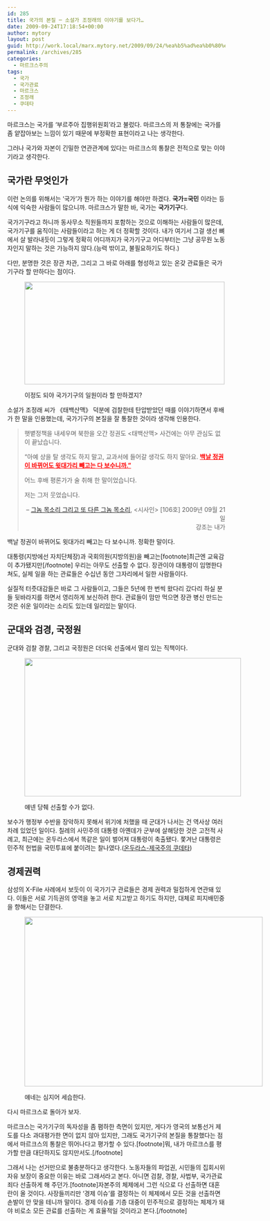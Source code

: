 ```yaml
---
id: 285
title: 국가의 본질 ─ 소설가 조정래의 이야기를 보다가…
date: 2009-09-24T17:18:54+00:00
author: mytory
layout: post
guid: http://work.local/marx.mytory.net/2009/09/24/%ea%b5%ad%ea%b0%80%ec%9d%98-%eb%b3%b8%ec%a7%88-%e2%94%80-%ec%86%8c%ec%84%a4%ea%b0%80-%ec%a1%b0%ec%a0%95%eb%9e%98%ec%9d%98-%ec%9d%b4%ec%95%bc%ea%b8%b0%eb%a5%bc-%eb%b3%b4%eb%8b%a4%ea%b0%80/
permalink: /archives/285
categories:
  - 마르크스주의
tags:
  - 국가
  - 국가관료
  - 마르크스
  - 조정래
  - 쿠데타
---
```

마르크스는 국가를 ‘부르주아 집행위원회’라고 불렀다. 마르크스의 저 통찰에는 국가를 좀 얕잡아보는 느낌이 있기 때문에 부정확한 표현이라고 나는 생각한다.

그러나 국가와 자본이 긴밀한 연관관계에 있다는 마르크스의 통찰은 전적으로 맞는 이야기라고 생각한다.

## 국가란 무엇인가

이런 논의를 위해서는 &#8216;국가&#8217;가 뭔가 하는 이야기를 해야만 하겠다. **국가=국민** 이라는 등식에 익숙한 사람들이 많으니까. 마르크스가 말한 바, 국가는 **국가기구**다.

국가기구라고 하니까 동사무소 직원들까지 포함하는 것으로 이해하는 사람들이 많은데, 국가기구를 움직이는 사람들이라고 하는 게 더 정확할 것이다. 내가 여기서 그걸 생선 뼈에서 살 발라내듯이 그렇게 정확히 어디까지가 국가기구고 어디부터는 그냥 공무원 노동자인지 말하는 것은 가능하지 않다.(능력 밖이고, 불필요하기도 하다.)

다만, 분명한 것은 장관 차관, 그리고 그 바로 아래를 형성하고 있는 온갖 관료들은 국가기구라 할 만하다는 점이다.<figure style="width: 462px" class="wp-caption aligncenter">

<img src="http://work.local/marx.mytory.net/wp-content/uploads/1/cfile5.uf.202119104ABBA96206E35B.jpg" width="462" height="237" alt="" filename="cfile5.uf.202119104ABBA96206E35B.jpg" filemime="" /><figcaption class="wp-caption-text">이정도 되야 국가기구의 일원이라 할 만하겠지?</figcaption></figure> 

소설가 조정래 씨가 《태백산맥》 덕분에 검찰한테 탄압받았던 때를 이야기하면서 후배가 한 말을 인용했는데, 국가기구의 본질을 잘 통찰한 것이라 생각해 인용한다.

> 햇볕정책을 내세우며 북한을 오간 정권도 &lt;태백산맥&gt; 사건에는 아무 관심도 없이 끝났습니다.
> 
> “아예 상을 탈 생각도 하지 말고, 교과서에 들어갈 생각도 하지 말아요. <span style="color: rgb(255, 0, 0);"><u><strong>백날 정권이 바뀌어도 윗대가리 빼고는 다 보수니까.”</strong></u></span>
> 
> 어느 후배 평론가가 술 취해 한 말이었습니다.
> 
> 저는 그저 웃었습니다.
> 
> <p style="text-align: right;">
>   &#8211; <a target="_blank" href="http://www.sisain.co.kr/news/articleView.html?idxno=5306">그놈 목소리 그리고 또 다른 그놈 목소리</a>, &lt;시사인&gt; [106호] 2009년 09월 21일<br /> 강조는 내가
> </p>

백날 정권이 바뀌어도 윗대가리 빼고는 다 보수니까. 정확한 말이다.

대통령(지방에선 자치단체장)과 국회의원(지방의원)을 빼고는[footnote]최근엔 교육감이 추가됐지만[/footnote] 우리는 아무도 선출할 수 없다. 장관이야 대통령이 임명한다 쳐도, 실제 일을 하는 관료들은 수십년 동안 그자리에서 일한 사람들이다.

실질적 터줏대감들은 바로 그 사람들이고, 그들은 5년에 한 번씩 왔다리 갔다리 하실 분들 뒷바라지를 하면서 영리하게 보신하려 한다. 관료들이 맘만 먹으면 장관 병신 만드는 것은 쉬운 일이라는 소리도 있는데 일리있는 말이다.

## 군대와 검경, 국정원

군대와 검찰 경찰, 그리고 국정원은 더더욱 선출에서 멀리 있는 직책이다.<figure style="width: 500px" class="wp-caption aligncenter">

<img src="http://work.local/marx.mytory.net/wp-content/uploads/1/cfile21.uf.172119104ABBA961048CC5.jpg" width="500" height="319" alt="" filename="cfile21.uf.172119104ABBA961048CC5.jpg" filemime="" /><figcaption class="wp-caption-text">얘넨 당췌 선출할 수가 없다.</figcaption></figure> 

보수가 행정부 수반을 장악하지 못해서 위기에 처했을 때 군대가 나서는 건 역사상 여러 차례 있었던 일이다. 칠레의 사민주의 대통령 아옌데가 군부에 살해당한 것은 고전적 사례고, 최근에는 온두라스에서 똑같은 일이 벌어져 대통령이 축출됐다. 쫓겨난 대통령은 민주적 헌법을 국민투표에 붙이려는 찰나였다.(<a target="_blank" title="피오나 맥파일, <레프트21> ,  2009-08-06" href="http://www.left21.com/article/6858">온두라스-제국주의 쿠데타</a>)

## 경제권력

삼성의 X-File 사례에서 보듯이 이 국가기구 관료들은 경제 권력과 밀접하게 연관돼 있다. 이들은 서로 기득권의 영역을 놓고 서로 치고받고 하기도 하지만, 대체로 피지배민중을 향해서는 단결한다.<figure style="width: 550px" class="wp-caption aligncenter">

<img src="http://work.local/marx.mytory.net/wp-content/uploads/1/cfile21.uf.152119104ABBA95E035902.gif" width="550" height="391" alt="" filename="cfile21.uf.152119104ABBA95E035902.gif" filemime="" /><figcaption class="wp-caption-text">얘네는 심지어 세습한다.</figcaption></figure> 

다시 마르크스로 돌아가 보자.

마르크스는 국가기구의 독자성을 좀 폄하한 측면이 있지만, 게다가 영국의 보통선거 제도를 다소 과대평가한 면이 없지 않아 있지만, 그래도 국가기구의 본질을 통찰했다는 점에서 마르크스의 통찰은 뛰어나다고 평가할 수 있다.[footnote]뭐, 내가 마르크스를 평가할 만큼 대단하지도 않지만서도.[/footnote]

그래서 나는 선거만으로 불충분하다고 생각한다. 노동자들의 파업권, 시민들의 집회시위 자유 보장이 중요한 이유는 바로 그래서라고 본다. 아니면 검찰, 경찰, 사법부, 국가관료 죄다 선출하게 해 주던가.[footnote]자본주의 체제에서 그런 식으로 다 선출하면 대혼란이 올 것이다. 사장들끼리만 &#8216;경제 이슈&#8217;를 결정하는 이 체제에서 모든 것을 선출하면 손발이 안 맞을 테니까 말이다. 경제 이슈를 기층 대중이 민주적으로 결정하는 체제가 돼야 비로소 모든 관료를 선출하는 게 효율적일 것이라고 본다.[/footnote]